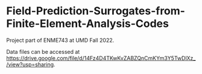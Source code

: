 # Field-Prediction-Surrogates-from-Finite-Element-Analysis-Codes

Project part of ENME743 at UMD Fall 2022.

Data files can be accessed at https://drive.google.com/file/d/14Fz4D4TKwKvZABZQnCmKYm3Y5TwDlXz_/view?usp=sharing.
